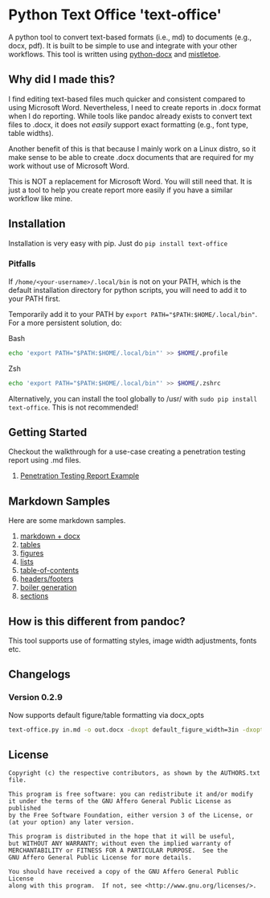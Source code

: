 # Python Text Office 'text-office'
A python tool to convert text-based formats (i.e., md) to documents (e.g., docx, pdf). It is built to be simple to use and integrate with your other workflows. This tool is written using [python-docx](https://python-docx.readthedocs.io/en/latest/) and [mistletoe](https://github.com/miyuchina/mistletoe).

## Why did I made this?
I find editing text-based files much quicker and consistent compared to using Microsoft Word. Nevertheless, I need to create reports in .docx format when I do reporting. While tools like pandoc already exists to convert text files to .docx, it does not _easily_ support exact formatting (e.g., font type, table widths).

Another benefit of this is that because I mainly work on a Linux distro, so it make sense to be able to create .docx documents that are required for my work without use of Microsoft Word.

This is NOT a replacement for Microsoft Word. You will still need that. It is just a tool to help you create report more easily if you have a similar workflow like mine.

## Installation
Installation is very easy with pip. Just do `pip install text-office`

### Pitfalls
If `/home/<your-username>/.local/bin` is not on your PATH, which is the default installation directory for python scripts, you will need to add it to your PATH first.

Temporarily add it to your PATH by `export PATH="$PATH:$HOME/.local/bin"`. For a more persistent solution, do:

Bash
```bash
echo 'export PATH="$PATH:$HOME/.local/bin"' >> $HOME/.profile
```

Zsh
```zsh
echo 'export PATH="$PATH:$HOME/.local/bin"' >> $HOME/.zshrc
```

Alternatively, you can install the tool globally to /usr/ with `sudo pip install text-office`. This is not recommended!

## Getting Started
Checkout the walkthrough for a use-case creating a penetration testing report using .md files.

1. [Penetration Testing Report Example](getting_started/vapt/README.md)

## Markdown Samples
Here are some markdown samples.

1. [markdown + docx](samples/dual.md)
2. [tables](samples/tables.md)
3. [figures](samples/figures.md)
4. [lists](samples/lists.md)
5. [table-of-contents](samples/toc.md)
6. [headers/footers](samples/headfoot.md)
7. [boiler generation](samples/kvboil.md)
8. [sections](samples/sections.md)

## How is this different from pandoc?
This tool supports use of formatting styles, image width adjustments, fonts etc.

## Changelogs

### Version 0.2.9

Now supports default figure/table formatting via docx_opts

```bash
text-office.py in.md -o out.docx -dxopt default_figure_width=3in -dxopt default_figure_border_width=1pt -dxopt 'default_table_style=Table Grid'
```

## License
```
Copyright (c) the respective contributors, as shown by the AUTHORS.txt file.

This program is free software: you can redistribute it and/or modify
it under the terms of the GNU Affero General Public License as published
by the Free Software Foundation, either version 3 of the License, or
(at your option) any later version.

This program is distributed in the hope that it will be useful,
but WITHOUT ANY WARRANTY; without even the implied warranty of
MERCHANTABILITY or FITNESS FOR A PARTICULAR PURPOSE.  See the
GNU Affero General Public License for more details.

You should have received a copy of the GNU Affero General Public License
along with this program.  If not, see <http://www.gnu.org/licenses/>.
```
